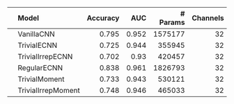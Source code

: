 |    | Model              |   Accuracy |   AUC |   # Params |   Channels |   N Layers |
|:---|:-------------------|-----------:|------:|-----------:|-----------:|-----------:|
|    | VanillaCNN         |      0.795 | 0.952 |    1575177 |         32 |          5 |
|    | TrivialECNN        |      0.725 | 0.944 |     355945 |         32 |          5 |
|    | TrivialIrrepECNN   |      0.702 | 0.93  |     420457 |         32 |          5 |
|    | RegularECNN        |      0.838 | 0.961 |    1826793 |         32 |          5 |
|    | TrivialMoment      |      0.733 | 0.943 |     530121 |         32 |          5 |
|    | TrivialIrrepMoment |      0.748 | 0.946 |     465033 |         32 |          5 |